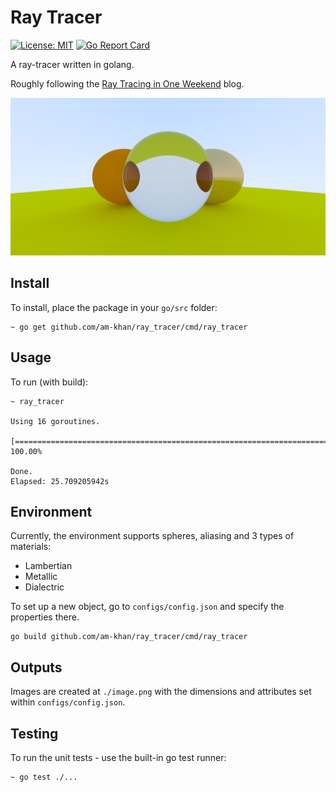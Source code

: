 # Ray Tracer

[![License: MIT](https://img.shields.io/badge/License-MIT-green.svg)](https://opensource.org/licenses/MIT)
[![Go Report Card](https://goreportcard.com/badge/github.com/am-khan/ray_tracer)](https://goreportcard.com/report/github.com/am-khan/ray_tracer)

A ray-tracer written in golang.

Roughly following the [Ray Tracing in One Weekend](https://markphelps.me/2016/03/15/writing-a-ray-tracer-in-go/) blog.

![Example Image](./assets/example_image.png)

## Install
To install, place the package in your `go/src` folder:
```shell script
~ go get github.com/am-khan/ray_tracer/cmd/ray_tracer
```

## Usage
To run (with build):
```shell script
~ ray_tracer

Using 16 goroutines.

[================================================================================] 100.00%

Done. 
Elapsed: 25.709205942s
```

## Environment 
Currently, the environment supports spheres, aliasing and 3 types of materials:

* Lambertian
* Metallic
* Dialectric

To set up a new object, go to `configs/config.json` and specify the properties there.

 ```shell script
go build github.com/am-khan/ray_tracer/cmd/ray_tracer
```

## Outputs
Images are created at `./image.png` with the dimensions and attributes set within `configs/config.json`.


## Testing
To run the unit tests - use the built-in go test runner:  

```shell script
~ go test ./...
```

